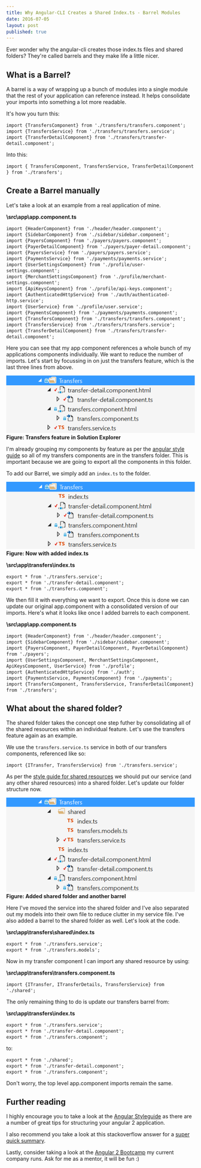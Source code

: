 ```yaml
---
title: Why Angular-CLI Creates a Shared Index.ts - Barrel Modules 
date: 2016-07-05
layout: post
published: true
---
```


Ever wonder why the angular-cli creates those index.ts files and shared folders? They're called barrels and they make life a little nicer.

## What is a Barrel?  
A barrel is a way of wrapping up a bunch of modules into a single module that the rest of your application can reference instead. It helps consolidate your imports into something a lot more readable. 

It's how you turn this:

    import {TransfersComponent} from './transfers/transfers.component';
    import {TransfersService} from './transfers/transfers.service';
    import {TransferDetailComponent} from './transfers/transfer-detail.component';


Into this:

    import { TransfersComponent, TransfersService, TransferDetailComponent } from './transfers';


## Create a Barrel manually  
Let's take a look at an example from a real application of mine.

**\src\app\app.component.ts**

    import {HeaderComponent} from './header/header.component';
    import {SidebarComponent} from './sidebar/sidebar.component';
    import {PayersComponent} from './payers/payers.component';
    import {PayerDetailComponent} from './payers/payer-detail.component';
    import {PayersService} from './payers/payers.service';
    import {PaymentsService} from './payments/payments.service';
    import {UserSettingsComponent} from './profile/user-settings.component';
    import {MerchantSettingsComponent} from './profile/merchant-settings.component';
    import {ApiKeysComponent} from './profile/api-keys.component';
    import {AuthenticatedHttpService} from './auth/authenticated-http.service';
    import {UserService} from './profile/user.service';
    import {PaymentsComponent} from './payments/payments.component';
    import {TransfersComponent} from './transfers/transfers.component';
    import {TransfersService} from './transfers/transfers.service';
    import {TransferDetailComponent} from './transfers/transfer-detail.component';
 

Here you can see that my app component references a whole bunch of my applications components individually. We want to reduce the number of imports. Let's start by focussing in on just the transfers feature, which is the last three lines from above.

![Transfers](/wp-content/uploads/2016/07/transfers-solution-explorer.png)  
**Figure: Transfers feature in Solution Explorer**

I'm already grouping my components by feature as per the [angular style guide](https://angular.io/docs/ts/latest/guide/style-guide.html#!#04-08) so all of my transfers components are in the transfers folder. This is important because we are going to export all the components in this folder.

To add our Barrel, we simply add an `index.ts` to the folder.

![New Transfers Barrel](/wp-content/uploads/2016/07/new-transfers-barrel.png)  
**Figure: Now with added index.ts**

**\src\app\transfers\index.ts**

    export * from './transfers.service';
    export * from './transfer-detail.component';
    export * from './transfers.component';


We then fill it with everything we want to export. Once this is done we can update our original app.component with a consolidated version of our imports. Here's what it looks like once I added barrels to each component.

**\src\app\app.component.ts**

    import {HeaderComponent} from './header/header.component';
    import {SidebarComponent} from './sidebar/sidebar.component';
    import {PayersComponent, PayerDetailComponent, PayerDetailComponent} from './payers';
    import {UserSettingsComponent, MerchantSettingsComponent, ApiKeysComponent, UserService} from './profile';
    import {AuthenticatedHttpService} from './auth';
    import {PaymentsService, PaymentsComponent} from './payments';
    import {TransfersComponent, TransfersService, TransferDetailComponent} from './transfers';


## What about the shared folder?  
The shared folder takes the concept one step futher by consolidating all of the shared resources within an individual feature. Let's use the transfers feature again as an example.

We use the `transfers.service.ts` service in both of our transfers components, referenced like so:

    import {ITransfer, TransfersService} from './transfers.service';
 

As per the [style guide for shared resources](https://angular.io/docs/ts/latest/guide/style-guide.html#!#04-07) we should put our service (and any other shared resources) into a shared folder. Let's update our folder structure now.

![Shared Folder Structure](/wp-content/uploads/2016/07/shared-folder-structure.png)  
**Figure: Added shared folder and another barrel**

Here I've moved the service into the shared folder and I've also separated out my models into their own file to reduce clutter in my service file. I've also added a barrel to the shared folder as well. Let's look at the code.

**\src\app\transfers\shared\index.ts**

    export * from './transfers.service';
    export * from './transfers.models';


Now in my transfer component I can import any shared resource by using:

**\src\app\transfers\transfers.component.ts**

    import {ITransfer, ITransferDetails, TransfersService} from './shared';


The only remaining thing to do is update our transfers barrel from:

**\src\app\transfers\index.ts**

    export * from './transfers.service';
    export * from './transfer-detail.component';
    export * from './transfers.component';
 

to:

    export * from './shared';
    export * from './transfer-detail.component';
    export * from './transfers.component';


Don't worry, the top level app.component imports remain the same.

## Further reading  
I highly encourage you to take a look at the [Angular Styleguide](https://angular.io/docs/ts/latest/guide/style-guide.html) as there are a number of great tips for structuring your angular 2 application.

I also recommend you take a look at this stackoverflow answer for a [super quick summary](http://stackoverflow.com/a/37688570/80013).

Lastly, consider taking a look at the [Angular 2 Bootcamp](https://firebootcamp.com/angular2/) my current company runs. Ask for me as a mentor, it will be fun :)
